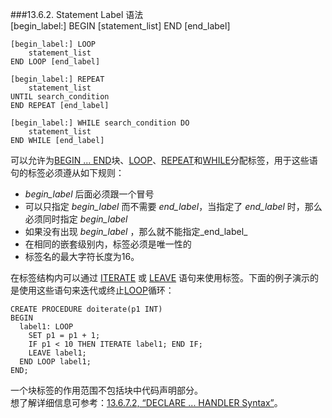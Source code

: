 ###13.6.2. Statement Label 语法  
	[begin_label:] BEGIN
	    [statement_list]
	END [end_label]
	
	[begin_label:] LOOP
	    statement_list
	END LOOP [end_label]
	
	[begin_label:] REPEAT
	    statement_list
	UNTIL search_condition
	END REPEAT [end_label]
	
	[begin_label:] WHILE search_condition DO
	    statement_list
	END WHILE [end_label]  
可以允许为[BEGIN ... END]()块、[LOOP]()、[REPEAT]()和[WHILE]()分配标签，用于这些语句的标签必须遵从如下规则：

* _begin\_label_ 后面必须跟一个冒号
*  可以只指定 _begin\_label_ 而不需要 _end\_label_，当指定了 _end\_label_ 时，那么必须同时指定 _begin\_label_   
* 如果没有出现 _begin\_label_ ，那么就不能指定_end\_label_
* 在相同的嵌套级别内，标签必须是唯一性的
* 标签名的最大字符长度为16。

在标签结构内可以通过 [ITERATE]() 或 [LEAVE]() 语句来使用标签。下面的例子演示的是使用这些语句来迭代或终止[LOOP]()循环：  
  
	CREATE PROCEDURE doiterate(p1 INT)
	BEGIN
	  label1: LOOP
	    SET p1 = p1 + 1;
	    IF p1 < 10 THEN ITERATE label1; END IF;
	    LEAVE label1;
	  END LOOP label1;
	END;

 一个块标签的作用范围不包括块中代码声明部分。  
想了解详细信息可参考：[13.6.7.2, “DECLARE ... HANDLER Syntax”]()。

